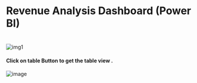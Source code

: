 # Revenue Analysis Dashboard (Power BI) 

#


![img1](https://user-images.githubusercontent.com/68499759/136739605-bdc44cee-2dcd-4573-8773-30f2e573aa67.JPG)


#### Click on table Button to get the table view .

![image](https://user-images.githubusercontent.com/68499759/136739789-c7ca50d6-b210-4200-8a1d-c2528f0a35ae.png)
